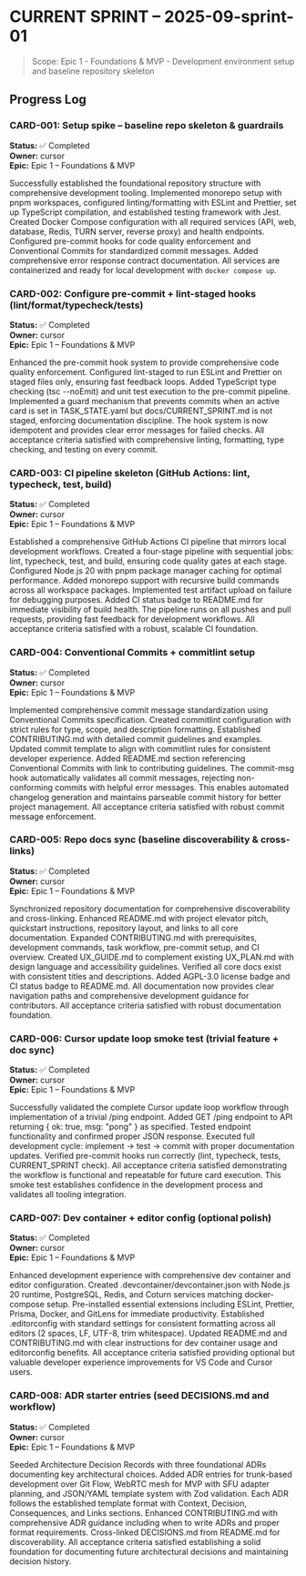 # CURRENT SPRINT – 2025-09-sprint-01

> Scope: Epic 1 - Foundations & MVP - Development environment setup and baseline repository skeleton

## Progress Log

<!-- Cursor appends new sections here per task card -->

### CARD-001: Setup spike – baseline repo skeleton & guardrails

**Status:** ✅ Completed  
**Owner:** cursor  
**Epic:** Epic 1 – Foundations & MVP

Successfully established the foundational repository structure with comprehensive development tooling. Implemented monorepo setup with pnpm workspaces, configured linting/formatting with ESLint and Prettier, set up TypeScript compilation, and established testing framework with Jest. Created Docker Compose configuration with all required services (API, web, database, Redis, TURN server, reverse proxy) and health endpoints. Configured pre-commit hooks for code quality enforcement and Conventional Commits for standardized commit messages. Added comprehensive error response contract documentation. All services are containerized and ready for local development with `docker compose up`.

### CARD-002: Configure pre-commit + lint-staged hooks (lint/format/typecheck/tests)

**Status:** ✅ Completed  
**Owner:** cursor  
**Epic:** Epic 1 – Foundations & MVP

Enhanced the pre-commit hook system to provide comprehensive code quality enforcement. Configured lint-staged to run ESLint and Prettier on staged files only, ensuring fast feedback loops. Added TypeScript type checking (tsc --noEmit) and unit test execution to the pre-commit pipeline. Implemented a guard mechanism that prevents commits when an active card is set in TASK_STATE.yaml but docs/CURRENT_SPRINT.md is not staged, enforcing documentation discipline. The hook system is now idempotent and provides clear error messages for failed checks. All acceptance criteria satisfied with comprehensive linting, formatting, type checking, and testing on every commit.

### CARD-003: CI pipeline skeleton (GitHub Actions: lint, typecheck, test, build)

**Status:** ✅ Completed  
**Owner:** cursor  
**Epic:** Epic 1 – Foundations & MVP

Established a comprehensive GitHub Actions CI pipeline that mirrors local development workflows. Created a four-stage pipeline with sequential jobs: lint, typecheck, test, and build, ensuring code quality gates at each stage. Configured Node.js 20 with pnpm package manager caching for optimal performance. Added monorepo support with recursive build commands across all workspace packages. Implemented test artifact upload on failure for debugging purposes. Added CI status badge to README.md for immediate visibility of build health. The pipeline runs on all pushes and pull requests, providing fast feedback for development workflows. All acceptance criteria satisfied with a robust, scalable CI foundation.

### CARD-004: Conventional Commits + commitlint setup

**Status:** ✅ Completed  
**Owner:** cursor  
**Epic:** Epic 1 – Foundations & MVP

Implemented comprehensive commit message standardization using Conventional Commits specification. Created commitlint configuration with strict rules for type, scope, and description formatting. Established CONTRIBUTING.md with detailed commit guidelines and examples. Updated commit template to align with commitlint rules for consistent developer experience. Added README.md section referencing Conventional Commits with link to contributing guidelines. The commit-msg hook automatically validates all commit messages, rejecting non-conforming commits with helpful error messages. This enables automated changelog generation and maintains parseable commit history for better project management. All acceptance criteria satisfied with robust commit message enforcement.

### CARD-005: Repo docs sync (baseline discoverability & cross-links)

**Status:** ✅ Completed  
**Owner:** cursor  
**Epic:** Epic 1 – Foundations & MVP

Synchronized repository documentation for comprehensive discoverability and cross-linking. Enhanced README.md with project elevator pitch, quickstart instructions, repository layout, and links to all core documentation. Expanded CONTRIBUTING.md with prerequisites, development commands, task workflow, pre-commit setup, and CI overview. Created UX_GUIDE.md to complement existing UX_PLAN.md with design language and accessibility guidelines. Verified all core docs exist with consistent titles and descriptions. Added AGPL-3.0 license badge and CI status badge to README.md. All documentation now provides clear navigation paths and comprehensive development guidance for contributors. All acceptance criteria satisfied with robust documentation foundation.

### CARD-006: Cursor update loop smoke test (trivial feature + doc sync)

**Status:** ✅ Completed  
**Owner:** cursor  
**Epic:** Epic 1 – Foundations & MVP

Successfully validated the complete Cursor update loop workflow through implementation of a trivial /ping endpoint. Added GET /ping endpoint to API returning { ok: true, msg: "pong" } as specified. Tested endpoint functionality and confirmed proper JSON response. Executed full development cycle: implement → test → commit with proper documentation updates. Verified pre-commit hooks run correctly (lint, typecheck, tests, CURRENT_SPRINT check). All acceptance criteria satisfied demonstrating the workflow is functional and repeatable for future card execution. This smoke test establishes confidence in the development process and validates all tooling integration.

### CARD-007: Dev container + editor config (optional polish)

**Status:** ✅ Completed  
**Owner:** cursor  
**Epic:** Epic 1 – Foundations & MVP

Enhanced development experience with comprehensive dev container and editor configuration. Created .devcontainer/devcontainer.json with Node.js 20 runtime, PostgreSQL, Redis, and Coturn services matching docker-compose setup. Pre-installed essential extensions including ESLint, Prettier, Prisma, Docker, and GitLens for immediate productivity. Established .editorconfig with standard settings for consistent formatting across all editors (2 spaces, LF, UTF-8, trim whitespace). Updated README.md and CONTRIBUTING.md with clear instructions for dev container usage and editorconfig benefits. All acceptance criteria satisfied providing optional but valuable developer experience improvements for VS Code and Cursor users.

### CARD-008: ADR starter entries (seed DECISIONS.md and workflow)

**Status:** ✅ Completed  
**Owner:** cursor  
**Epic:** Epic 1 – Foundations & MVP

Seeded Architecture Decision Records with three foundational ADRs documenting key architectural choices. Added ADR entries for trunk-based development over Git Flow, WebRTC mesh for MVP with SFU adapter planning, and JSON/YAML template system with Zod validation. Each ADR follows the established template format with Context, Decision, Consequences, and Links sections. Enhanced CONTRIBUTING.md with comprehensive ADR guidance including when to write ADRs and proper format requirements. Cross-linked DECISIONS.md from README.md for discoverability. All acceptance criteria satisfied establishing a solid foundation for documenting future architectural decisions and maintaining decision history.
